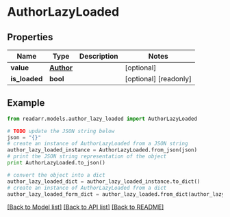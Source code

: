 # AuthorLazyLoaded


## Properties
Name | Type | Description | Notes
------------ | ------------- | ------------- | -------------
**value** | [**Author**](Author.md) |  | [optional] 
**is_loaded** | **bool** |  | [optional] [readonly] 

## Example

```python
from readarr.models.author_lazy_loaded import AuthorLazyLoaded

# TODO update the JSON string below
json = "{}"
# create an instance of AuthorLazyLoaded from a JSON string
author_lazy_loaded_instance = AuthorLazyLoaded.from_json(json)
# print the JSON string representation of the object
print AuthorLazyLoaded.to_json()

# convert the object into a dict
author_lazy_loaded_dict = author_lazy_loaded_instance.to_dict()
# create an instance of AuthorLazyLoaded from a dict
author_lazy_loaded_form_dict = author_lazy_loaded.from_dict(author_lazy_loaded_dict)
```
[[Back to Model list]](../README.md#documentation-for-models) [[Back to API list]](../README.md#documentation-for-api-endpoints) [[Back to README]](../README.md)


